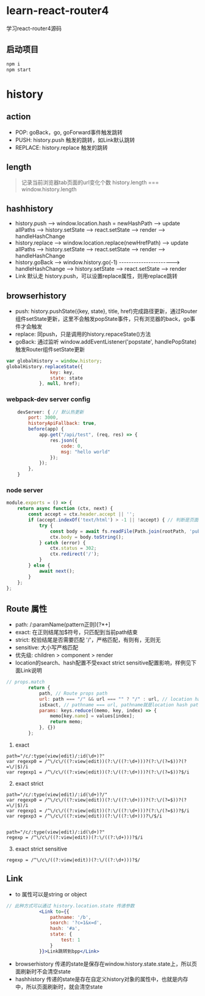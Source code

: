 # learn-react-router4
学习react-router4源码

## 启动项目
```sh
npm i
npm start
```

# history

## action
* POP: goBack，go, goForward事件触发跳转
* PUSH: history.push 触发的跳转，如Link默认跳转
* REPLACE: history.replace 触发的跳转

## length
> 记录当前浏览器tab页面的url变化个数
history.length === window.history.length

## hashhistory
 * history.push    --> window.location.hash = newHashPath   --> update allPaths --> history.setState --> react.setState --> render --> handleHashChange
 * history.replace --> window.location.replace(newHrefPath) --> update allPaths --> history.setState --> react.setState --> render --> handleHashChange
 * history.goBack  --> window.history.go(-1)                ----------------------> handleHashChange --> history.setState --> react.setState --> render
 * Link 默认走 history.push，可以设置replace属性，则用replace跳转



## browserhistory
* push: history.pushState({key, state}, title, href)完成路径更新，通过Router组件setState更新，这里不会触发popState事件，只有浏览器的back，go事件才会触发
* replace: 同push，只是调用的history.repaceState()方法
* goBack: 通过监听 window.addEventListener('popstate', handlePopState) 触发Router组件setState更新
```js
var globalHistory = window.history;
globalHistory.replaceState({
                key: key,
                state: state
            }, null, href);
```

### webpack-dev server config
```js
    devServer: { // 默认热更新
        port: 3000,
        historyApiFallback: true,
        before(app) {
            app.get("/api/test", (req, res) => {
                res.json({
                    code: 0,
                    msg: "hello world"
                });
            });
        },
    }
```

### node server
```js
module.exports = () => {
    return async function (ctx, next) {
        const accept = ctx.header.accept || '';
        if (accept.indexOf('text/html') > -1 || !accept) { // 判断是页面请求
            try {
                const body = await fs.readFile(Path.join(rootPath, 'public/' + pageName + '.html'));
                ctx.body = body.toString();
            } catch (error) {
                ctx.status = 302;
                ctx.redirect('/');
            }
        } else {
            await next();
        }
    };
};
```




## Route 属性 
* path: /:paramName(pattern正则)[?*+]
* exact: 在正则结尾加$符号，只匹配到当前path结束
* strict: 校验结尾是否需要匹配 '/'，严格匹配，有则有，无则无
* sensitive: 大小写严格匹配
* 优先级: children > component > render 
* location的search、hash配置不受exact strict sensitive配置影响，样例见下面Link说明

```js
// props.match
        return {
            path, // Route props path
            url: path === "/" && url === "" ? "/" : url, // location hash path 和 正则exec匹配后得出的数组[0]
            isExact, // pathname === url, pathname就是location hash path
            params: keys.reduce((memo, key, index) => {
                memo[key.name] = values[index];
                return memo;
            }, {})
        };
```

1. exact
```
path="/c/:type(view|edit)/:id(\d+)?"
var regexp0 = /^\/c\/((?:view|edit))(?:\/((?:\d+)))?(?:\/(?=$))?(?=\/|$)/i
var regexp1 = /^\/c\/((?:view|edit))(?:\/((?:\d+)))?(?:\/(?=$))?$/i
```


2. exact strict
```
path="/c/:type(view|edit)/:id(\d+)?/"
var regexp0 = /^\/c\/((?:view|edit))(?:\/((?:\d+)))?(?:\/(?=$))?(?=\/|$)/i
var regexp1 = /^\/c\/((?:view|edit))(?:\/((?:\d+)))?(?:\/(?=$))?$/i
var regexp3 = /^\/c\/((?:view|edit))(?:\/((?:\d+)))?\/$/i


path="/c/:type(view|edit)/:id(\d+)?"
regexp = /^\/c\/((?:view|edit))(?:\/((?:\d+)))?$/i
```



3. exact strict sensitive 
```
regexp = /^\/c\/((?:view|edit))(?:\/((?:\d+)))?$/
```


## Link 
* to 属性可以是string or object
```jsx
// 此种方式可以通过 history.location.state 传递参数
            <Link to={{
                pathname: '/b',
                search: '?c=1&x=d',
                hash: '#a',
                state: {
                    test: 1
                }
            }}>Link跳转到bpp</Link>
```
* browserhistory 传递的state是保存在window.history.state.state上，所以页面刷新时不会清空state
* hashhistory 传递的state是存在自定义history对象的属性中，也就是内存中，所以页面刷新时，就会清空state